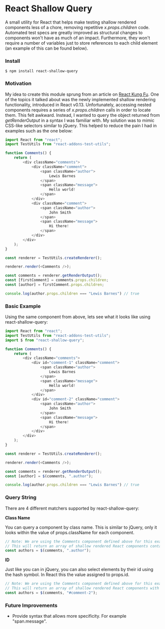 # React Shallow Query

A small utility for React that helps make testing shallow rendered components less of a chore, removing repetitive _x.props.children_ code. Automated test specs are greatly improved as structural changes to components won't have as much of an impact. Furthermore, they won't require a number of variables just to store references to each child element (an example of this can be found below).

### Install

```console
$ npm install react-shallow-query
```

### Motivation

My idea to create this module sprung from an article on [React Kung Fu](http://reactkungfu.com/2015/07/approaches-to-testing-react-components-an-overview/). One of the topics it talked about was the newly implemented shallow rendering functionality, introduced in React v0.13. Unfortunately, accessing nested components requires a series of _x.props.children_ calls in order to locate them. This felt awkward. Instead, I wanted to query the object returned from _getRenderOutput_ in a syntax I was familiar with. My solution was to mimic CSS-like selectors similar to jQuery. This helped to reduce the pain I had in examples such as the one below:

```js
import React from "react";
import TestUtils from "react-addons-test-utils";

function Comments() {
    return (
        <div className="comments">
            <div className="comment">
                <span className="author">
                    Lewis Barnes
                </span>
                <span className="message">
                    Hello world!
                </span>
            </div>
            <div className="comment">
                <span className="author">
                    John Smith
                </span>
                <span className="message">
                    Hi there!
                </span>
            </div>
        </div>
    );
}

const renderer = TestUtils.createRenderer();

renderer.render(<Comments />);

const comments = renderer.getRenderOutput();
const [firstComment] = comments.props.children;
const [author] = firstComment.props.children;

console.log(author.props.children === "Lewis Barnes") // true
```

### Basic Example

Using the same component from above, lets see what it looks like using react-shallow-query:

```js
import React from "react";
import TestUtils from "react-addons-test-utils";
import $ from "react-shallow-query";

function Comments() {
    return (
        <div className="comments">
            <div id="comment-1" className="comment">
                <span className="author">
                    Lewis Barnes
                </span>
                <span className="message">
                    Hello world!
                </span>
            </div>
            <div id="comment-2" className="comment">
                <span className="author">
                    John Smith
                </span>
                <span className="message">
                    Hi there!
                </span>
            </div>
        </div>
    );
}

const renderer = TestUtils.createRenderer();

renderer.render(<Comments />);

const comments = renderer.getRenderOutput();
const [author] = $(comments, ".author");

console.log(author.props.children === "Lewis Barnes") // true
```

### Query String

There are 4 different matchers supported by react-shallow-query:

**Class Name**

You can query a component by class name. This is similar to jQuery, only it looks within the value of props.className for each component.

```js
// Note: We are using the Comments component defined above for this example.
// This will return an array of shallow rendered React components containing the class name of 'author'.
const authors = $(comments, ".author");
```

**ID**

Just like you can in jQuery, you can also select elements by their id using the hash symbol. In React this the value assigned to props.id.

```js
// Note: We are using the Comments component defined above for this example.
// This will return an array of shallow rendered React components with an id of 'comment-2'.
const authors = $(comments, "#comment-2");
```

### Future Improvements

- Provide syntax that allows more specificity. For example "span.message".
